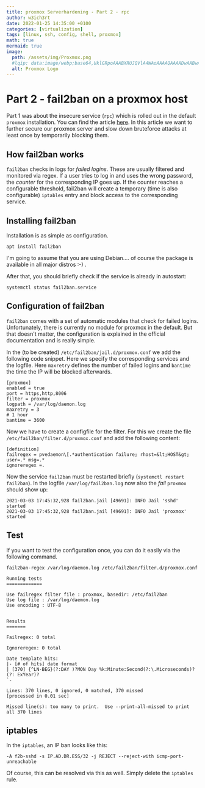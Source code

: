 ```yaml
---
title: proxmox Serverhardening - Part 2 - rpc
author: w3ich3rt
date: 2022-01-25 14:35:00 +0100
categories: [virtualization]
tags: [linux, ssh, config, shell, proxmox]
math: true
mermaid: true
image:
  path: /assets/img/Proxmox.png
  #lqip: data:image/webp;base64,UklGRpoAAABXRUJQVlA4WAoAAAAQAAAADwAABwAAQUxQSDIAAAARL0AmbZurmr57yyIiqE8oiG0bejIYEQTgqiDA9vqnsUSI6H+oAERp2HZ65qP/VIAWAFZQOCBCAAAA8AEAnQEqEAAIAAVAfCWkAALp8sF8rgRgAP7o9FDvMCkMde9PK7euH5M1m6VWoDXf2FkP3BqV0ZYbO6NA/VFIAAAA
  alt: Proxmox Logo
---
```


# Part 2 - fail2ban on a proxmox host

Part 1 was about the insecure service (`rpc`) which is rolled out in the default `proxmox` installation. You can find the article [here](https://www.fu-solutions.de/en/2022/01/ulli/administration-en/proxmox-serverhardening-part-1-rpc/ "here"). In this article we want to further secure our proxmox server and slow down bruteforce attacks at least once by temporarily blocking them.

## How fail2ban works

`fail2ban` checks in logs for *failed logins*. These are usually filtered and monitored via regex. If a user tries to log in and uses the wrong password, the *counter* for the corresponding IP goes up. If the counter reaches a configurable threshold, fail2ban will create a temporary (time is also configurable) `iptables` entry and block access to the corresponding service.

## Installing fail2ban

Installation is as simple as configuration.

```shell
apt install fail2ban
```

I'm going to assume that you are using Debian.... of course the package is available in all major distros :-) .

After that, you should briefly check if the service is already in autostart:

```shell
systemctl status fail2ban.service
```

## Configuration of fail2ban
`fail2ban` comes with a set of automatic modules that check for failed logins. Unfortunately, there is currently no module for proxmox in the default. But that doesn't matter, the configuration is explained in the official documentation and is really simple.

In the (to be created) `/etc/fail2ban/jail.d/proxmox.conf` we add the following code snippet.
Here we specify the corresponding services and the logfile. Here `maxretry` defines the number of failed logins and `bantime` the time the IP will be blocked afterwards.

```shell
[proxmox]
enabled = true
port = https,http,8006
filter = proxmox
logpath = /var/log/daemon.log
maxretry = 3
# 1 hour
bantime = 3600
```
Now we have to create a configfile for the filter. For this we create the file `/etc/fail2ban/filter.d/proxmox.conf` and add the following content:

```shell
[definition]
failregex = pvedaemon\[.*authentication failure; rhost=&lt;HOST&gt; user=.* msg=.*
ignoreregex =.
```
Now the service `fail2ban` must be restarted briefly (`systemctl restart fail2ban`).
In the logfile `/var/log/fail2ban.log` now also the *fail* `proxmox` should show up:
```shell
2021-03-03 17:45:32,928 fail2ban.jail [49691]: INFO Jail 'sshd' started
2021-03-03 17:45:32,928 fail2ban.jail [49691]: INFO Jail 'proxmox' started
```

## Test

If you want to test the configuration once, you can do it easily via the following command.

```shell
fail2ban-regex /var/log/daemon.log /etc/fail2ban/filter.d/proxmox.conf

Running tests
=============

Use failregex filter file : proxmox, basedir: /etc/fail2ban
Use log file : /var/log/daemon.log
Use encoding : UTF-8


Results
=======

Failregex: 0 total

Ignoreregex: 0 total

Date template hits:
|- [# of hits] date format
| [370] {^LN-BEG}(?:DAY )?MON Day %k:Minute:Second(?:\.Microseconds)?(?: ExYear)?
`-

Lines: 370 lines, 0 ignored, 0 matched, 370 missed
[processed in 0.01 sec]

Missed line(s): too many to print.  Use --print-all-missed to print all 370 lines
```

## iptables

In the `iptables`, an IP ban looks like this:

```shell
-A f2b-sshd -s IP.AD.DR.ESS/32 -j REJECT --reject-with icmp-port-unreachable
```

Of course, this can be resolved via this as well. Simply delete the `iptables` rule.
